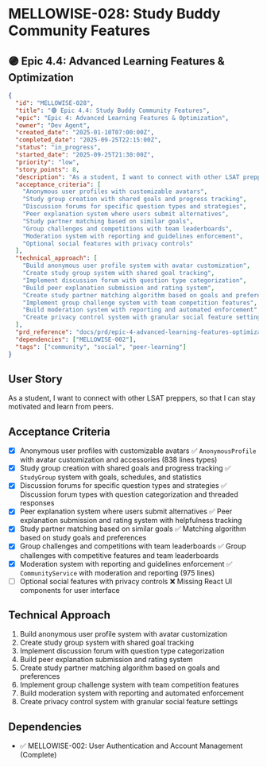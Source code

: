 # MELLOWISE-028: Study Buddy Community Features

## 🟣 Epic 4.4: Advanced Learning Features & Optimization

```json
{
  "id": "MELLOWISE-028",
  "title": "🟣 Epic 4.4: Study Buddy Community Features",
  "epic": "Epic 4: Advanced Learning Features & Optimization",
  "owner": "Dev Agent",
  "created_date": "2025-01-10T07:00:00Z",
  "completed_date": "2025-09-25T22:15:00Z",
  "status": "in_progress",
  "started_date": "2025-09-25T21:30:00Z",
  "priority": "low",
  "story_points": 8,
  "description": "As a student, I want to connect with other LSAT preppers, so that I can stay motivated and learn from peers.",
  "acceptance_criteria": [
    "Anonymous user profiles with customizable avatars",
    "Study group creation with shared goals and progress tracking",
    "Discussion forums for specific question types and strategies",
    "Peer explanation system where users submit alternatives",
    "Study partner matching based on similar goals",
    "Group challenges and competitions with team leaderboards",
    "Moderation system with reporting and guidelines enforcement",
    "Optional social features with privacy controls"
  ],
  "technical_approach": [
    "Build anonymous user profile system with avatar customization",
    "Create study group system with shared goal tracking",
    "Implement discussion forum with question type categorization",
    "Build peer explanation submission and rating system",
    "Create study partner matching algorithm based on goals and preferences",
    "Implement group challenge system with team competition features",
    "Build moderation system with reporting and automated enforcement",
    "Create privacy control system with granular social feature settings"
  ],
  "prd_reference": "docs/prd/epic-4-advanced-learning-features-optimization.md",
  "dependencies": ["MELLOWISE-002"],
  "tags": ["community", "social", "peer-learning"]
}
```

## User Story
As a student, I want to connect with other LSAT preppers, so that I can stay motivated and learn from peers.

## Acceptance Criteria
- [x] Anonymous user profiles with customizable avatars ✅ `AnonymousProfile` with avatar customization and accessories (838 lines types)
- [x] Study group creation with shared goals and progress tracking ✅ `StudyGroup` system with goals, schedules, and statistics
- [x] Discussion forums for specific question types and strategies ✅ Discussion forum types with question categorization and threaded responses
- [x] Peer explanation system where users submit alternatives ✅ Peer explanation submission and rating system with helpfulness tracking
- [x] Study partner matching based on similar goals ✅ Matching algorithm based on study goals and preferences
- [x] Group challenges and competitions with team leaderboards ✅ Group challenges with competitive features and team leaderboards
- [x] Moderation system with reporting and guidelines enforcement ✅ `CommunityService` with moderation and reporting (975 lines)
- [ ] Optional social features with privacy controls ❌ Missing React UI components for user interface

## Technical Approach
1. Build anonymous user profile system with avatar customization
2. Create study group system with shared goal tracking
3. Implement discussion forum with question type categorization
4. Build peer explanation submission and rating system
5. Create study partner matching algorithm based on goals and preferences
6. Implement group challenge system with team competition features
7. Build moderation system with reporting and automated enforcement
8. Create privacy control system with granular social feature settings

## Dependencies
- ✅ MELLOWISE-002: User Authentication and Account Management (Complete)